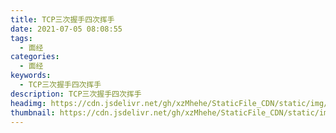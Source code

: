 ```yaml
---
title: TCP三次握手四次挥手
date: 2021-07-05 08:08:55
tags:
  - 面经
categories:
  - 面经
keywords:
  - TCP三次握手四次挥手
description: TCP三次握手四次挥手
headimg: https://cdn.jsdelivr.net/gh/xzMhehe/StaticFile_CDN/static/img/20210706072416.png
thumbnail: https://cdn.jsdelivr.net/gh/xzMhehe/StaticFile_CDN/static/img/20210706072416.png
---
```


